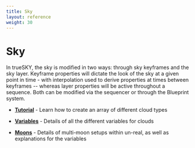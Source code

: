```yaml
---
title: Sky
layout: reference
weight: 30
---
```






Sky
====================
In trueSKY, the sky is modified in two ways: through sky keyframes and the sky layer. Keyframe properties will dictate the look of the sky at a given point in time - with interpolation used to derive properties at times between keyframes -- whereas layer properties will be active throughout a sequence. Both can be modified via the sequencer or through the Blueprint system.


* [**Tutorial**](tutorials.html)                                                                - Learn how to create an array of different cloud types

* [**Variables**](variables.html)                                                               - Details of all the different variables for clouds

* [**Moons**](moons.html)                                                                               - Details of multi-moon setups within un-real, as well as explanations for the variables
